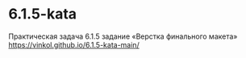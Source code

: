 # 6.1.5-kata
Практическая задача 6.1.5 задание «Верстка финального макета»
https://vinkol.github.io/6.1.5-kata-main/